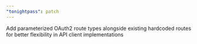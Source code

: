 ```yaml
---
"tonightpass": patch
---
```


Add parameterized OAuth2 route types alongside existing hardcoded routes for better flexibility in API client implementations
